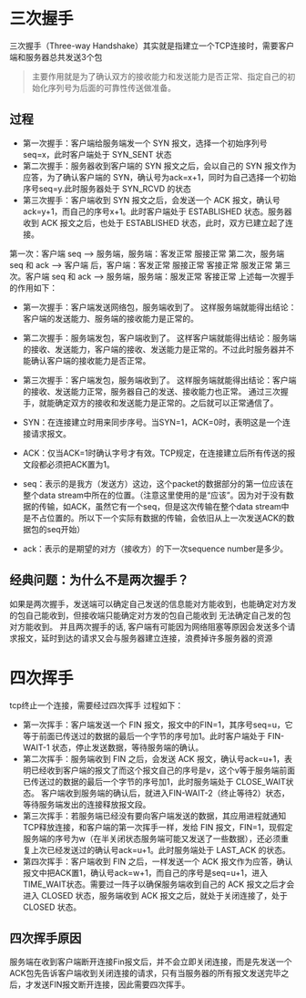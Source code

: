 # 三次握手
三次握手（Three-way Handshake）其实就是指建立一个TCP连接时，需要客户端和服务器总共发送3个包
> 主要作用就是为了确认双方的接收能力和发送能力是否正常、指定自己的初始化序列号为后面的可靠性传送做准备。
## 过程
- 第一次握手：客户端给服务端发一个 SYN 报文，选择一个初始序列号seq=x，此时客户端处于 SYN_SENT 状态
- 第二次握手：服务器收到客户端的 SYN 报文之后，会以自己的 SYN 报文作为应答，为了确认客户端的 SYN，确认号为ack=x+1，同时为自己选择一个初始序号seq=y.此时服务器处于 SYN_RCVD 的状态
- 第三次握手：客户端收到 SYN 报文之后，会发送一个 ACK 报文，确认号ack=y+1，而自己的序号x+1。此时客户端处于 ESTABLISHED 状态。服务器收到 ACK 报文之后，也处于 ESTABLISHED 状态，此时，双方已建立起了连接。

第一次：客户端 seq ——> 服务端，服务端：客发正常 服接正常
第二次，服务端 seq 和 ack ——> 客户端 后，客户端：客发正常 服接正常 客接正常 服发正常
第三次。客户端 seq 和 ack ——> 服务端，服务端：服发正常 客接正常
上述每一次握手的作用如下：
- 第一次握手：客户端发送网络包，服务端收到了。
这样服务端就能得出结论：客户端的发送能力、服务端的接收能力是正常的。
- 第二次握手：服务端发包，客户端收到了。
这样客户端就能得出结论：服务端的接收、发送能力，客户端的接收、发送能力是正常的。不过此时服务器并不能确认客户端的接收能力是否正常。
- 第三次握手：客户端发包，服务端收到了。
这样服务端就能得出结论：客户端的接收、发送能力正常，服务器自己的发送、接收能力也正常。
通过三次握手，就能确定双方的接收和发送能力是正常的。之后就可以正常通信了。

- SYN：在连接建立时用来同步序号。当SYN=1，ACK=0时，表明这是一个连接请求报文。
- ACK：仅当ACK=1时确认字号才有效。TCP规定，在连接建立后所有传送的报文段都必须把ACK置为1。
- seq：表示的是我方（发送方）这边，这个packet的数据部分的第一位应该在整个data stream中所在的位置。（注意这里使用的是“应该”。因为对于没有数据的传输，如ACK，虽然它有一个seq，但是这次传输在整个data stream中是不占位置的。所以下一个实际有数据的传输，会依旧从上一次发送ACK的数据包的seq开始）
- ack：表示的是期望的对方（接收方）的下一次sequence number是多少。

## 经典问题：为什么不是两次握手？
如果是两次握手，发送端可以确定自己发送的信息能对方能收到，也能确定对方发的包自己能收到，但接收端只能确定对方发的包自己能收到 无法确定自己发的包对方能收到。
并且两次握手的话, 客户端有可能因为网络阻塞等原因会发送多个请求报文，延时到达的请求又会与服务器建立连接，浪费掉许多服务器的资源

# 四次挥手
tcp终止一个连接，需要经过四次挥手
过程如下：
- 第一次挥手：客户端发送一个 FIN 报文，报文中的FIN=1，其序号seq=u，它等于前面已传送过的数据的最后一个字节的序号加1。此时客户端处于 FIN-WAIT-1 状态，停止发送数据，等待服务端的确认。
- 第二次挥手：服务端收到 FIN 之后，会发送 ACK 报文，确认号ack=u+1，表明已经收到客户端的报文了而这个报文自己的序号是v，这个v等于服务端前面已传送过的数据的最后一个字节的序号加1，此时服务端处于 CLOSE_WAIT状态。
客户端收到服务端的确认后，就进入FIN-WAIT-2（终止等待2）状态，等待服务端发出的连接释放报文段。
- 第三次挥手：若服务端已经没有要向客户端发送的数据，其应用进程就通知TCP释放连接，和客户端的第一次挥手一样，发给 FIN 报文，FIN=1，现假定服务端的序号为w（在半关闭状态服务端可能又发送了一些数据），还必须重复上次已经发送过的确认号ack=u+1。此时服务端处于 LAST_ACK 的状态。
- 第四次挥手：客户端收到 FIN 之后，一样发送一个 ACK 报文作为应答，确认报文中把ACK置1，确认号ack=w+1，而自己的序号是seq=u+1，进入TIME_WAIT状态。需要过一阵子以确保服务端收到自己的 ACK 报文之后才会进入 CLOSED 状态，服务端收到 ACK 报文之后，就处于关闭连接了，处于 CLOSED 状态。

## 四次挥手原因
服务端在收到客户端断开连接Fin报文后，并不会立即关闭连接，而是先发送一个ACK包先告诉客户端收到关闭连接的请求，只有当服务器的所有报文发送完毕之后，才发送FIN报文断开连接，因此需要四次挥手。
